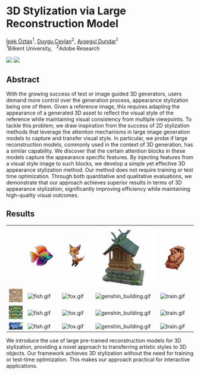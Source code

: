 # 3D Stylization via Large Reconstruction Model

<div class="is-size-5 publication-authors">
    <span class="author-block">
    <a href="https://ipekoztas.github.io/">İpek Öztaş</a><sup>1</sup>,</span>
    <span class="author-block">
    <a href="https://www.duygu-ceylan.com/">Duygu Ceylan</a><sup>2</sup>,
    </span>
    <span class="author-block">
    <a href="http://www.cs.bilkent.edu.tr/~adundar/">Aysegul Dundar</a><sup>1</sup>
    </span>
</div>

<div class="is-size-5 publication-authors">
  <span class="author-block"><sup>1</sup>Bilkent University,&nbsp;&nbsp;</span>
  <span class="author-block"><sup>2</sup>Adobe Research&nbsp;&nbsp;</span>
</div>

<a href="https://arxiv.org/abs/2504.21836"><img src="https://img.shields.io/badge/arXiv-2311.03335-b31b1b.svg" height=22.5></a>
<a href="https://ipekoztas.github.io/3DStylizationLRM/"><img src="https://img.shields.io/static/v1?label=Project&message=Page&color=red" height=20.5></a>

## Abstract

With the growing success of text or image guided 3D generators, users demand more control over the generation process, appearance stylization being one of them. Given a reference image, this requires adapting the appearance of a generated 3D asset to reflect the visual style of the reference while maintaining visual consistency from multiple viewpoints. To tackle this problem, we draw inspiration from the success of 2D stylization methods that leverage the attention mechanisms in large image generation models to capture and transfer visual style. In particular, we probe if large reconstruction models, commonly used in the context of 3D generation, has a similar capability. We discover that the certain attention blocks in these models capture the appearance specific features. By injecting features from a visual style image to such blocks, we develop a simple yet effective 3D appearance stylization method. 
Our method does not require training or test time optimization. Through both quantitative and qualitative evaluations, we demonstrate that our approach achieves superior results in terms of 3D appearance stylization, significantly improving efficiency while maintaining high-quality visual outcomes.


## Results
<table>
    <tr>
        <td></td>
        <td><img src='teaser/original/fish.png' alt='fish.png'></td>
        <td><img src='teaser/original/fox.png' alt='fox.png'></td>
        <td><img src='teaser/original/genshin_building.png' alt='genshin_building.png'></td>
        <td><img src='teaser/original/train.png' alt='train.png'></td>
    </tr>
    <tr>
        <td><img src='teaser/styles/leo.jpg'></td>
        <td><img src='teaser/ours/fish/leo/fish.gif' alt='fish.gif'></td>
        <td><img src='teaser/ours/fox/leo/fox.gif' alt='fox.gif'></td>
        <td><img src='teaser/ours/genshin_building/leo/genshin_building.gif' alt='genshin_building.gif'></td>
        <td><img src='teaser/ours/train/leo/train.gif' alt='train.gif'></td>
    </tr>
    <tr>
        <td><img src='teaser/styles/snake.jpg'></td>
        <td><img src='teaser/ours/fish/snake/fish.gif' alt='fish.gif'></td>
        <td><img src='teaser/ours/fox/snake/fox.gif' alt='fox.gif'></td>
        <td><img src='teaser/ours/genshin_building/snake/genshin_building.gif' alt='genshin_building.gif'></td>
        <td><img src='teaser/ours/train/snake/train.gif' alt='train.gif'></td>
    </tr>
    <tr>
        <td><img src='teaser/styles/starry_night.jpg'></td>
        <td><img src='teaser/ours/fish/starry_night/fish.gif' alt='fish.gif'></td>
        <td><img src='teaser/ours/fox/starry_night/fox.gif' alt='fox.gif'></td>
        <td><img src='teaser/ours/genshin_building/starry_night/genshin_building.gif' alt='genshin_building.gif'></td>
        <td><img src='teaser/ours/train/starry_night/train.gif' alt='train.gif'></td>
    </tr>
</table>
We introduce the use of large pre-trained reconstruction
models for 3D stylization, providing a novel approach to
transferring artistic styles to 3D objects.
Our framework achieves 3D stylization without the need for
training or test-time optimization. This makes our approach
practical for interactive applications.
